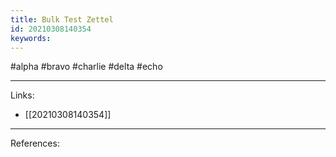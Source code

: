 ```yaml
---
title: Bulk Test Zettel
id: 20210308140354
keywords:
---
```

#alpha #bravo #charlie #delta #echo

---
Links:

- [[20210308140354]]

---
References:
